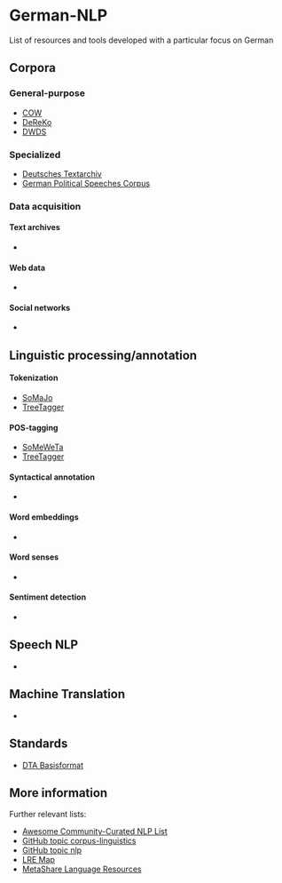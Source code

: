 # German-NLP

List of resources and tools developed with a particular focus on German


## Corpora


### General-purpose

* [COW](http://corporafromtheweb.org/category/corpora/german/)
* [DeReKo](http://www1.ids-mannheim.de/kl/projekte/korpora)
* [DWDS](https://dwds.de)


### Specialized

* [Deutsches Textarchiv](https://deutschestextarchiv.de/)
* [German Political Speeches Corpus](http://purl.org/corpus/german-speeches)


### Data acquisition

#### Text archives

* []()

#### Web data

* []()

#### Social networks

* []()


## Linguistic processing/annotation

#### Tokenization

* [SoMaJo](https://github.com/tsproisl/SoMaJo)
* [TreeTagger](http://www.cis.uni-muenchen.de/~schmid/tools/TreeTagger/)

#### POS-tagging

* [SoMeWeTa](https://github.com/tsproisl/SoMeWeTa)
* [TreeTagger](http://www.cis.uni-muenchen.de/~schmid/tools/TreeTagger/)


#### Syntactical annotation

* []()

#### Word embeddings

* []()

#### Word senses

* []()

#### Sentiment detection

* []()

## Speech NLP

* []()

## Machine Translation

* []()

## Standards

* [DTA Basisformat](http://www.deutschestextarchiv.de/doku/basisformat/)


## More information

Further relevant lists:
* [Awesome Community-Curated NLP List](https://github.com/alvations/awesome-community-curated-nlp)
* [GitHub topic corpus-linguistics](https://github.com/topics/corpus-linguistics)
* [GitHub topic nlp](https://github.com/topics/nlp)
* [LRE Map](http://lremap.elra.info/?&selected_facets=languageFilter_exact%3AGerman)
* [MetaShare Language Resources](http://metashare.ilsp.gr:8080/repository/search/?q=&selected_facets=languageNameFilter_exact%3AGerman)


